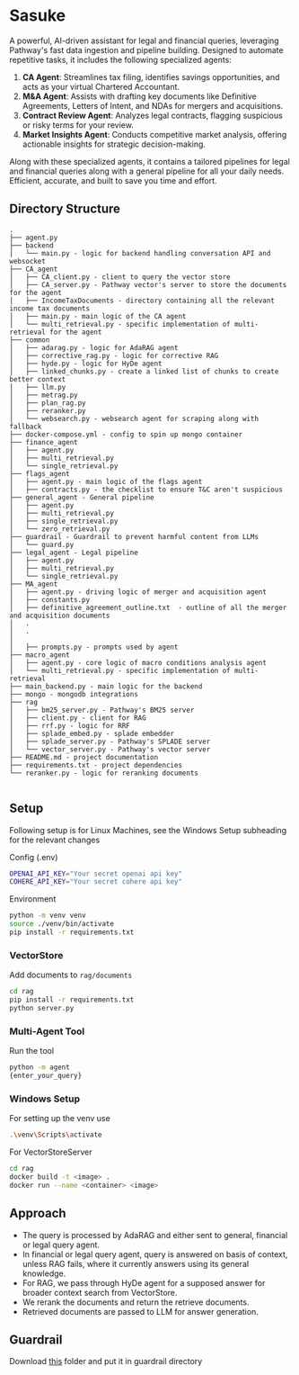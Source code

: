 # Sasuke
A powerful, AI-driven assistant for legal and financial queries, leveraging Pathway's fast data ingestion and pipeline building. Designed to automate repetitive tasks, it includes the following specialized agents:

1. **CA Agent**: Streamlines tax filing, identifies savings opportunities, and acts as your virtual Chartered Accountant.
2. **M&A Agent**: Assists with drafting key documents like Definitive Agreements, Letters of Intent, and NDAs for mergers and acquisitions.
3. **Contract Review Agent**: Analyzes legal contracts, flagging suspicious or risky terms for your review.
4. **Market Insights Agent**: Conducts competitive market analysis, offering actionable insights for strategic decision-making.

Along with these specialized agents, it contains a tailored pipelines for legal and financial queries along with a general pipeline for all your daily needs.
Efficient, accurate, and built to save you time and effort.

## Directory Structure

```
.
├── agent.py
├── backend
│   └── main.py - logic for backend handling conversation API and websocket
├── CA_agent
│   ├── CA_client.py - client to query the vector store
│   ├── CA_server.py - Pathway vector's server to store the documents for the agent
│   ├── IncomeTaxDocuments - directory containing all the relevant income tax documents
│   ├── main.py - main logic of the CA agent
│   └── multi_retrieval.py - specific implementation of multi-retrieval for the agent
├── common
│   ├── adarag.py - logic for AdaRAG agent
│   ├── corrective_rag.py - logic for corrective RAG
│   ├── hyde.py - logic for HyDe agent
│   ├── linked_chunks.py - create a linked list of chunks to create better context
│   ├── llm.py 
│   ├── metrag.py
│   ├── plan_rag.py
│   ├── reranker.py
│   └── websearch.py - websearch agent for scraping along with fallback
├── docker-compose.yml - config to spin up mongo container
├── finance_agent
│   ├── agent.py
│   ├── multi_retrieval.py
│   └── single_retrieval.py 
├── flags_agent
│   ├── agent.py - main logic of the flags agent
│   ├── contracts.py - the checklist to ensure T&C aren't suspicious
├── general_agent - General pipeline
│   ├── agent.py
│   ├── multi_retrieval.py
│   ├── single_retrieval.py
│   └── zero_retrieval.py
├── guardrail - Guardrail to prevent harmful content from LLMs
│   └── guard.py
├── legal_agent - Legal pipeline
│   ├── agent.py
│   ├── multi_retrieval.py
│   └── single_retrieval.py
├── MA_agent
│   ├── agent.py - driving logic of merger and acquisition agent
│   ├── constants.py 
│   ├── definitive_agreement_outline.txt  - outline of all the merger and acquisition documents
│   .  
│   .
│   
│   ├── prompts.py - prompts used by agent
├── macro_agent
│   ├── agent.py - core logic of macro conditions analysis agent 
│   └── multi_retrieval.py - specific implementation of multi-retrieval
├── main_backend.py - main logic for the backend
├── mongo - mongodb integrations
├── rag
│   ├── bm25_server.py - Pathway's BM25 server
│   ├── client.py - client for RAG
│   ├── rrf.py - logic for RRF
│   ├── splade_embed.py - splade embedder
│   ├── splade_server.py - Pathway's SPLADE server
│   └── vector_server.py - Pathway's vector server
├── README.md - project documentation
├── requirements.txt - project dependencies
└── reranker.py - logic for reranking documents


```

## Setup
Following setup is for Linux Machines, see the Windows Setup subheading for the relevant changes

Config (.env)
```sh
OPENAI_API_KEY="Your secret openai api key"
COHERE_API_KEY="Your secret cohere api key"
```

Environment
```sh
python -m venv venv
source ./venv/bin/activate
pip install -r requirements.txt
```

### VectorStore
Add documents to `rag/documents`
```sh
cd rag
pip install -r requirements.txt
python server.py
```

### Multi-Agent Tool

Run the tool
```sh
python -m agent
{enter_your_query}
```

### Windows Setup
For setting up the venv use 
```sh
.\venv\Scripts\activate
```

For VectorStoreServer
```sh
cd rag
docker build -t <image> .
docker run --name <container> <image>
```

## Approach
- The query is processed by AdaRAG and either sent to general, financial or legal query agent.
- In financial or legal query agent, query is answered on basis of context, unless RAG fails, where it currently answers using its general knowledge.
- For RAG, we pass through HyDe agent for a supposed answer for broader context search from VectorStore.
- We rerank the documents and return the retrieve documents.
- Retrieved documents are passed to LLM for answer generation.

## Guardrail

Download [this](https://drive.google.com/drive/folders/1-0Tb0yTVybU_A5FhvSO33lksLvdMzDSZ?usp=sharing) folder and put it in guardrail directory
